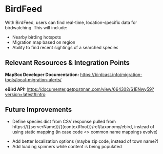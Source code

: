 # BirdFeed

With BirdFeed, users can find real-time, location-specific data for birdwatching. This will include:

* Nearby birding hotspots
* Migration map based on region
* Ability to find recent sightings of a searched species

## Relevant Resources & Integration Points
**MapBox Developer Documentation:** https://birdcast.info/migration-tools/local-migration-alerts/

**eBird API:** https://documenter.getpostman.com/view/664302/S1ENwy59?version=latest#intro 

## Future Improvements
* Define species dict from CSV response pulled from https://{{serverName}}/{{contextRoot}}/ref/taxonomy/ebird, instead of using static mapping (in case code <> common name mappings evolve)
- Add better localization options (maybe zip code, instead of town name?)
- Add loading spinners while content is being populated